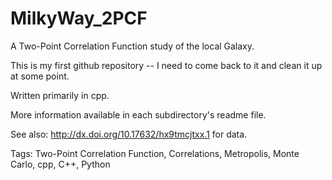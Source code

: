 # MilkyWay_2PCF
A Two-Point Correlation Function study of the local Galaxy.

This is my first github repository -- I need to come back to it and clean it up at some point.

Written primarily in cpp.

More information available in each subdirectory's readme file.

See also: http://dx.doi.org/10.17632/hx9tmcjtxx.1 for data.

Tags: Two-Point Correlation Function, Correlations, Metropolis, Monte Carlo, cpp, C++, Python
